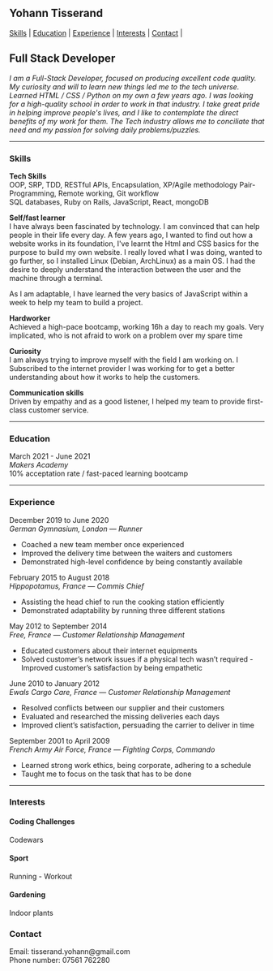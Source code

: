 ## Yohann Tisserand

[Skills](#skills) | [Education](#education) | [Experience](#experience) | [Interests](#interests) | [Contact](#contact) |

<h2>Full Stack Developer</h2>

<i>I am a Full-Stack Developer, focused on producing excellent code quality. My curiosity and will to learn new things led me to the tech universe. Learned HTML / CSS / Python on my own a few years ago. I was looking for a high-quality school in order to work in that industry. I take great pride in helping improve people's lives, and I like to contemplate the direct benefits of my work for them. The Tech industry allows me to conciliate that need and my passion for solving daily problems/puzzles.</i>

***

<h3><a name="skills">Skills</h3>

**Tech Skills**</br>
OOP, SRP, TDD, RESTful APIs, Encapsulation, XP/Agile methodology Pair-Programming, Remote working, Git workflow<br>
SQL databases, Ruby on Rails, JavaScript, React, mongoDB

**Self/fast learner**</br>
I have always been fascinated by technology. I am convinced that can help people in their life every day. A few years ago, I wanted to find out how a website works in its foundation, I've learnt the Html and CSS basics for the purpose to build my own website. I really loved what I was doing, wanted to go further, so I installed Linux (Debian, ArchLinux) as a main OS. I had the desire to deeply understand the interaction between the user and the machine through a terminal.

As I am adaptable, I have learned the very basics of JavaScript within a week to help my team to build a project.


**Hardworker**</br>
Achieved a high-pace bootcamp, working 16h a day to reach my goals. Very implicated, who is not afraid to work on a problem over my spare time

**Curiosity**</br>
I am always trying to improve myself with the field I am working on.
I Subscribed to the internet provider I was working for to get a better understanding about how it works to help the customers.

**Communication skills**</br>
Driven by empathy and as a good listener, I helped my team to provide first-class customer service.

***

<h3><a name="education">Education</h3>

March 2021 - June 2021</br>
*Makers Academy*</br>
10% acceptation rate / fast-paced learning bootcamp

***

<h3><a name="experience">Experience</h3>

December 2019 to June 2020</br>
*German Gymnasium, London — Runner*</br>
- Coached a new team member once experienced
- Improved the delivery time between the waiters and customers
- Demonstrated high-level confidence by being constantly available

February 2015 to August 2018</br>
*Hippopotamus, France — Commis Chief*</br>
- Assisting the head chief to run the cooking station efficiently 
- Demonstrated adaptability by running three different stations

May 2012 to September 2014</br>
*Free, France — Customer Relationship Management*</br>
- Educated customers about their internet equipments
- Solved customer’s network issues if a physical tech wasn’t required - Improved customer’s satisfaction by being empathetic

June 2010 to January 2012</br>
*Ewals Cargo Care, France — Customer Relationship Management*</br>
- Resolved conflicts between our supplier and their customers
- Evaluated and researched the missing deliveries each days
- Improved client’s satisfaction, persuading the carrier to deliver in time

September 2001 to April 2009</br>
*French Army Air Force, France — Fighting Corps, Commando*</br>
- Learned strong work ethics, being corporate, adhering to a schedule
- Taught me to focus on the task that has to be done

***

<h3><a name="interests">Interests</h3>
  
<h4>Coding Challenges</h4>
Codewars

<h4>Sport</h4>
Running - Workout
  
<h4>Gardening</h4>
Indoor plants
  
<h3><a name="contact">Contact</h3>
Email: tisserand.yohann@gmail.com<br>
Phone number: 07561 762280<br>
